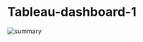 # Tableau-dashboard-1

![summary ](https://user-images.githubusercontent.com/54608424/186831584-0d6de260-3f36-4e8c-ab61-96c3a361a6ea.png)
